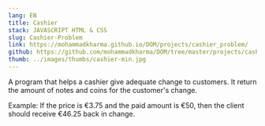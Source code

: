 ```yaml
---
lang: EN
title: Cashier
stack: JAVASCRIPT HTML & CSS
slug: Cashier-Problem
link: https://mohammadkharma.github.io/DOM/projects/cashier_problem/
github: https://github.com/mohammadkharma/DOM/tree/master/projects/cashier_problem
thumb: ../images/thumbs/cashier-min.jpg
---
```


A program that helps a cashier give adequate change to customers. It return the amount of notes and coins for the customer's change.

Example: If the price is €3.75 and the paid amount is €50, then the client should receive €46.25 back in change.

